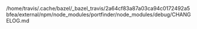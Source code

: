 /home/travis/.cache/bazel/_bazel_travis/2a64cf83a87a03ca94c0172492a5bfea/external/npm/node_modules/portfinder/node_modules/debug/CHANGELOG.md